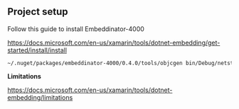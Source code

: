 #

## Project setup 

Follow this guide to install Embeddinator-4000

https://docs.microsoft.com/en-us/xamarin/tools/dotnet-embedding/get-started/install/install

```bash
~/.nuget/packages/embeddinator-4000/0.4.0/tools/objcgen bin/Debug/netstandard2.1/DemoEmbeddinator.dll --target=framework --platform=iOS --outdir=output -c --debug
```

__Limitations__

https://docs.microsoft.com/en-us/xamarin/tools/dotnet-embedding/limitations
